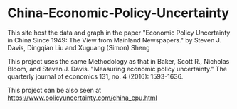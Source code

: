 # China-Economic-Policy-Uncertainty
This site host the data and graph in the paper "Economic Policy Uncertainty in China Since 1949: The View from Mainland Newspapers." by Steven J. Davis, Dingqian Liu and Xuguang (Simon) Sheng

This project uses the same Methodology as that in Baker, Scott R., Nicholas Bloom, and Steven J. Davis. "Measuring economic policy uncertainty." The quarterly journal of economics 131, no. 4 (2016): 1593-1636.

This project can be also seen at https://www.policyuncertainty.com/china_epu.html
